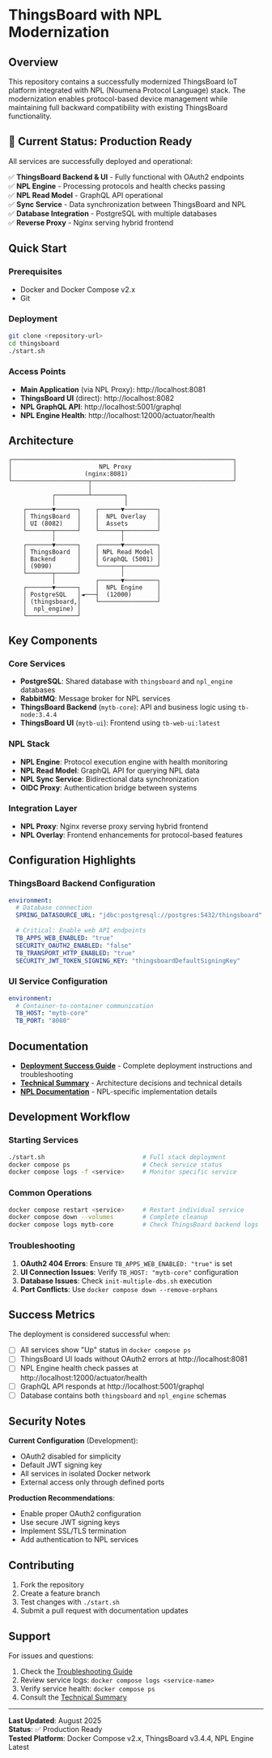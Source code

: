 # ThingsBoard with NPL Modernization

## Overview

This repository contains a successfully modernized ThingsBoard IoT platform integrated with NPL (Noumena Protocol Language) stack. The modernization enables protocol-based device management while maintaining full backward compatibility with existing ThingsBoard functionality.

## 🎉 Current Status: Production Ready

All services are successfully deployed and operational:

✅ **ThingsBoard Backend & UI** - Fully functional with OAuth2 endpoints  
✅ **NPL Engine** - Processing protocols and health checks passing  
✅ **NPL Read Model** - GraphQL API operational  
✅ **Sync Service** - Data synchronization between ThingsBoard and NPL  
✅ **Database Integration** - PostgreSQL with multiple databases  
✅ **Reverse Proxy** - Nginx serving hybrid frontend  

## Quick Start

### Prerequisites
- Docker and Docker Compose v2.x
- Git

### Deployment
```bash
git clone <repository-url>
cd thingsboard
./start.sh
```

### Access Points
- **Main Application** (via NPL Proxy): http://localhost:8081
- **ThingsBoard UI** (direct): http://localhost:8082
- **NPL GraphQL API**: http://localhost:5001/graphql
- **NPL Engine Health**: http://localhost:12000/actuator/health

## Architecture

```
┌─────────────────────────────────────────────────────────────┐
│                        NPL Proxy                            │
│                    (nginx:8081)                             │
└─────────────────────┬───────────────────────────────────────┘
                      │
            ┌─────────┴─────────┐
            │                   │
    ┌───────▼──────┐    ┌──────▼─────────┐
    │ ThingsBoard  │    │  NPL Overlay   │
    │ UI (8082)    │    │  Assets        │
    └───────┬──────┘    └──────┬─────────┘
            │                  │
    ┌───────▼──────┐    ┌──────▼─────────┐
    │ ThingsBoard  │    │ NPL Read Model │
    │ Backend      │    │ GraphQL (5001) │
    │ (9090)       │    └──────┬─────────┘
    └───────┬──────┘           │
            │           ┌──────▼─────────┐
    ┌───────▼──────┐    │  NPL Engine    │
    │ PostgreSQL   │◄───┤  (12000)       │
    │ (thingsboard,│    └────────────────┘
    │  npl_engine) │
    └──────────────┘
```

## Key Components

### Core Services
- **PostgreSQL**: Shared database with `thingsboard` and `npl_engine` databases
- **RabbitMQ**: Message broker for NPL services
- **ThingsBoard Backend** (`mytb-core`): API and business logic using `tb-node:3.4.4`
- **ThingsBoard UI** (`mytb-ui`): Frontend using `tb-web-ui:latest`

### NPL Stack
- **NPL Engine**: Protocol execution engine with health monitoring
- **NPL Read Model**: GraphQL API for querying NPL data
- **NPL Sync Service**: Bidirectional data synchronization
- **OIDC Proxy**: Authentication bridge between systems

### Integration Layer
- **NPL Proxy**: Nginx reverse proxy serving hybrid frontend
- **NPL Overlay**: Frontend enhancements for protocol-based features

## Configuration Highlights

### ThingsBoard Backend Configuration
```yaml
environment:
  # Database connection
  SPRING_DATASOURCE_URL: "jdbc:postgresql://postgres:5432/thingsboard"
  
  # Critical: Enable web API endpoints
  TB_APPS_WEB_ENABLED: "true"
  SECURITY_OAUTH2_ENABLED: "false"
  TB_TRANSPORT_HTTP_ENABLED: "true"
  SECURITY_JWT_TOKEN_SIGNING_KEY: "thingsboardDefaultSigningKey"
```

### UI Service Configuration
```yaml
environment:
  # Container-to-container communication
  TB_HOST: "mytb-core"
  TB_PORT: "8080"
```

## Documentation

- **[Deployment Success Guide](npl-modernization/DEPLOYMENT_SUCCESS_GUIDE.md)** - Complete deployment instructions and troubleshooting
- **[Technical Summary](npl-modernization/TECHNICAL_SUMMARY.md)** - Architecture decisions and technical details
- **[NPL Documentation](npl-modernization/docs/)** - NPL-specific implementation details

## Development Workflow

### Starting Services
```bash
./start.sh                           # Full stack deployment
docker compose ps                    # Check service status
docker compose logs -f <service>     # Monitor specific service
```

### Common Operations
```bash
docker compose restart <service>     # Restart individual service
docker compose down --volumes        # Complete cleanup
docker compose logs mytb-core        # Check ThingsBoard backend logs
```

### Troubleshooting
1. **OAuth2 404 Errors**: Ensure `TB_APPS_WEB_ENABLED: "true"` is set
2. **UI Connection Issues**: Verify `TB_HOST: "mytb-core"` configuration
3. **Database Issues**: Check `init-multiple-dbs.sh` execution
4. **Port Conflicts**: Use `docker compose down --remove-orphans`

## Success Metrics

The deployment is considered successful when:

- [ ] All services show "Up" status in `docker compose ps`
- [ ] ThingsBoard UI loads without OAuth2 errors at http://localhost:8081
- [ ] NPL Engine health check passes at http://localhost:12000/actuator/health
- [ ] GraphQL API responds at http://localhost:5001/graphql
- [ ] Database contains both `thingsboard` and `npl_engine` schemas

## Security Notes

**Current Configuration** (Development):
- OAuth2 disabled for simplicity
- Default JWT signing key
- All services in isolated Docker network
- External access only through defined ports

**Production Recommendations**:
- Enable proper OAuth2 configuration
- Use secure JWT signing keys
- Implement SSL/TLS termination
- Add authentication to NPL services

## Contributing

1. Fork the repository
2. Create a feature branch
3. Test changes with `./start.sh`
4. Submit a pull request with documentation updates

## Support

For issues and questions:
1. Check the [Troubleshooting Guide](npl-modernization/DEPLOYMENT_SUCCESS_GUIDE.md#troubleshooting-guide)
2. Review service logs: `docker compose logs <service-name>`
3. Verify service health: `docker compose ps`
4. Consult the [Technical Summary](npl-modernization/TECHNICAL_SUMMARY.md)

---

**Last Updated**: August 2025  
**Status**: ✅ Production Ready  
**Tested Platform**: Docker Compose v2.x, ThingsBoard v3.4.4, NPL Engine Latest
